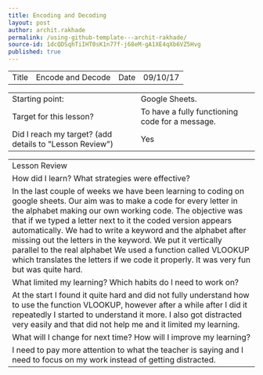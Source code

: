 ```yaml
---
title: Encoding and Decoding
layout: post
author: archit.rakhade
permalink: /using-github-template---archit-rakhade/
source-id: 1dcQDSqhTiIHT0sK1n77f-j68eM-gA1XE4qXb6VZ5Hvg
published: true
---
```

<table>
  <tr>
    <td>Title</td>
    <td>Encode and Decode</td>
    <td>Date</td>
    <td>09/10/17</td>
  </tr>
</table>


<table>
  <tr>
    <td>Starting point:</td>
    <td> Google Sheets.</td>
  </tr>
  <tr>
    <td>Target for this lesson?</td>
    <td>To have a fully functioning code for a message.</td>
  </tr>
  <tr>
    <td>Did I reach my target? 
(add details to "Lesson Review")</td>
    <td>Yes</td>
  </tr>
</table>


<table>
  <tr>
    <td>Lesson Review</td>
  </tr>
  <tr>
    <td>How did I learn? What strategies were effective? </td>
  </tr>
  <tr>
    <td>In the last couple of weeks we have been learning to coding on google sheets. Our aim was to make a code for every letter in the alphabet making our own working code. The objective was that if we typed a letter next to it the coded version appears automatically. We had to write a keyword and the alphabet after missing out the letters in the keyword. We put it vertically parallel to the real alphabet  We used a function called VLOOKUP which translates the letters if we code it properly. It was very fun but was quite hard.</td>
  </tr>
  <tr>
    <td>What limited my learning? Which habits do I need to work on? </td>
  </tr>
  <tr>
    <td>At the start I found it quite hard and did not fully understand how to use the function VLOOKUP, however after a while after I did it repeatedly I started to understand it more. I also got distracted very easily and that did not help me and it limited my learning. </td>
  </tr>
  <tr>
    <td>What will I change for next time? How will I improve my learning?</td>
  </tr>
  <tr>
    <td>I need to pay more attention to what the teacher is saying and I need to focus on my work instead of getting distracted.</td>
  </tr>
</table>


